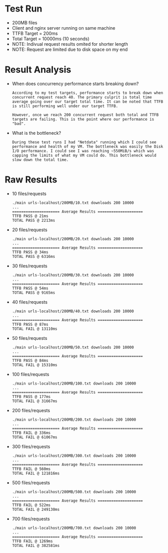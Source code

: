 # Test Run
- 200MB files 
- Client and nginx server running on same machine
- TTFB Target = 200ms
- Total Target = 10000ms (10 seconds)
- NOTE: Indivual request results omited for shorter length
- NOTE: Request are limited due to disk space on my end

# Result Analysis
- When does concurrency performance starts breaking down? 
    ```
    According to my test targets, performance starts to break down when concurrent request reach 40. The primary culprit is total time average going over our target total time. It can be noted that TTFB is still performing well under our target TTFB.

    However, once we reach 200 concurrent request both total and TTFB targets are failing. This is the point where our performance is "bad".
    ```
- What is the bottleneck? 
    ```
    During these test runs I had "Netdata" running which I could see performance and health of my VM. The bottleneck was easily the Disk I/O performance. I could see I was reaching ~550MiB/s which was capping the limits of what my VM could do. This bottleneck would slow down the total time.
    ```

# Raw Results
- 10 files/requests
    ```
    ./main urls-localhost/200MB/10.txt downloads 200 10000
    ...
    ===================== Average Results ====================
    TTFB PASS @ 21ms
    TOTAL PASS @ 2213ms
    ```

- 20 files/requests
    ```
    ./main urls-localhost/200MB/20.txt downloads 200 10000
    ...
    ===================== Average Results ====================
    TTFB PASS @ 34ms
    TOTAL PASS @ 6316ms
    ```

- 30 files/requests
    ```
    ./main urls-localhost/200MB/30.txt downloads 200 10000
    ...
    ===================== Average Results ====================
    TTFB PASS @ 54ms
    TOTAL PASS @ 9165ms
    ```

- 40 files/requests
    ```
    ./main urls-localhost/200MB/40.txt downloads 200 10000
    ...
    ===================== Average Results ====================
    TTFB PASS @ 87ms
    TOTAL FAIL @ 13110ms
    ```

- 50 files/requests
    ```
    ./main urls-localhost/200MB/50.txt downloads 200 10000
    ...
    ===================== Average Results ====================
    TTFB PASS @ 84ms
    TOTAL FAIL @ 15310ms
    ```

 - 100 files/requests
    ```
    ./main urls-localhost/200MB/100.txt downloads 200 10000
    ...
    ===================== Average Results ====================
    TTFB PASS @ 177ms
    TOTAL FAIL @ 31667ms
    ```

 - 200 files/requests
    ```
    ./main urls-localhost/200MB/200.txt downloads 200 10000
    ...
    ===================== Average Results ====================
    TTFB FAIL @ 336ms
    TOTAL FAIL @ 61067ms 
    ```


 - 300 files/requests
    ```
    ./main urls-localhost/200MB/300.txt downloads 200 10000
    ...
    ===================== Average Results ====================
    TTFB FAIL @ 560ms
    TOTAL FAIL @ 121816ms
    ```

- 500 files/requests
    ```
    ./main urls-localhost/200MB/500.txt downloads 200 10000
    ...
    ===================== Average Results ====================
    TTFB FAIL @ 522ms
    TOTAL FAIL @ 249130ms
    ```

 - 700 files/requests
    ```
    ./main urls-localhost/200MB/700.txt downloads 200 10000
    ...
    ===================== Average Results ====================
    TTFB FAIL @ 1269ms
    TOTAL FAIL @ 382581ms
    
    ```
